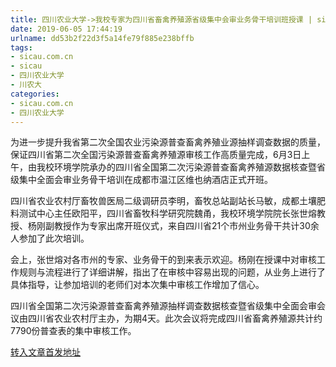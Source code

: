 ```yaml
---
title: 四川农业大学->我校专家为四川省畜禽养殖源省级集中会审业务骨干培训班授课 | sicau.com.cn
date: 2019-06-05 17:44:19
urlname: dd53b2f22d3f5a14fe79f885e238bffb
tags: 
- sicau.com.cn
- sicau
- 四川农业大学
- 川农大
categories:
- sicau.com.cn
- 四川农业大学
---
```



为进一步提升我省第二次全国农业污染源普查畜禽养殖业源抽样调查数据的质量，保证四川省第二次全国污染源普查畜禽养殖源审核工作高质量完成，6月3日上午，由我校环境学院承办的四川省全国第二次污染源普查畜禽养殖源数据核查暨省级集中全面会审业务骨干培训在成都市温江区维也纳酒店正式开班。

四川省农业农村厅畜牧兽医局二级调研员李明，畜牧总站副站长马敏，成都土壤肥料测试中心主任欧阳平，四川省畜牧科学研究院魏甬，我校环境学院院长张世熔教授、杨刚副教授作为专家出席开班仪式，来自四川省21个市州业务骨干共计30余人参加了此次培训。

会上，张世熔对各市州的专家、业务骨干的到来表示欢迎。杨刚在授课中对审核工作规则与流程进行了详细讲解，指出了在审核中容易出现的问题，从业务上进行了具体指导，让参加培训的老师们对本次集中审核工作增加了信心。

四川省全国第二次污染源普查畜禽养殖源抽样调查数据核查暨省级集中全面会审会议由四川省农业农村厅主办，为期4天。此次会议将完成四川省畜禽养殖源共计约7790份普查表的集中审核工作。





[转入文章首发地址](https://news.sicau.edu.cn/info/1078/51925.htm)